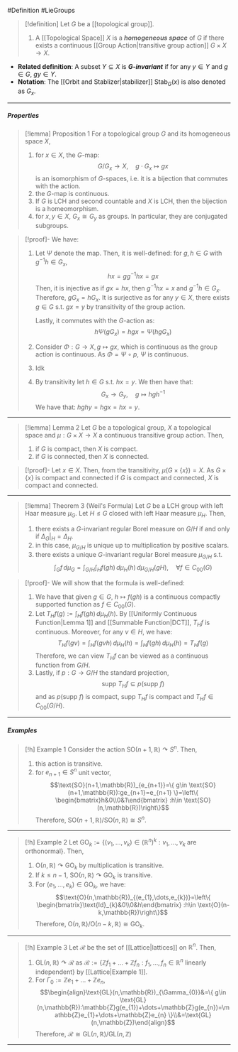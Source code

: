#Definition #LieGroups 

> [!definition]
> Let $G$ be a [[topological group]].
> 1. A [[Topological Space]] $X$ is a ***homogeneous space*** of $G$ if there exists a continuous [[Group Action|transitive group action]] $G\times X\to X$.
- **Related definition**: A subset $Y\subseteq X$ is ***$G$-invariant***  if for any $y\in Y$ and $g\in G$, $gy\in Y$.
- **Notation**: The [[Orbit and Stablizer|stabilizer]] $\text{Stab}_{G}(x)$ is also denoted as $G_{x}$.
---
##### Properties

> [!lemma] Proposition 1
> For a topological group $G$ and its homogeneous space $X$, 
> 1. for $x\in X$, the $G$-map: $$G/G_{x}\to X,\quad g\cdot G_{x}\mapsto gx$$is an isomorphism of $G$-spaces, i.e. it is a bijection that commutes with the action.
> 2. the $G$-map is continuous.
> 3. If $G$ is LCH and second countable and $X$ is LCH, then the bijection is a homeomorphism.
> 4. for $x,y\in X$, $G_{x}\cong G_{y}$ as groups. In particular, they are conjugated subgroups.

> [!proof]-
> We have:
> 1. Let $\Psi$ denote the map. Then, it is well-defined: for $g,h\in G$ with $g^{-1}h\in G_{x}$, $$hx=g g^{-1}hx=gx$$Then, it is injective as if $gx=hx$, then $g^{-1}hx=x$ and $g^{-1}h\in G_{x}$. Therefore, $gG_{x}=hG_{x}$. It is surjective as for any $y\in X$, there exists $g\in G$ s.t. $gx=y$ by transitivity of the group action.
>    
>    Lastly, it commutes with the $G$-action as: $$h\Psi(gG_{x})=hgx=\Psi(hgG_{x})$$
> 2. Consider $\Phi:G\to X,g\mapsto gx$, which is continuous as the group action is continuous. As $\Phi=\Psi \circ p$, $\Psi$ is continuous.
> 3. Idk
> 4. By transitivity let $h\in G$ s.t. $hx=y$. We then have that: $$G_{x}\to G_{y},\quad g\mapsto hgh^{-1}$$We have that: $hghy=hgx=hx=y$.
---
> [!lemma] Lemma 2
> Let $G$ be a topological group, $X$ a topological space and $\mu:G\times X\to X$ a continuous transitive group action. Then,
> 1. if $G$ is compact, then $X$ is compact.
> 2. if $G$ is connected, then $X$ is connected.

> [!proof]-
> Let $x\in X$. Then, from the transitivity, $\mu(G\times \{ x \})=X$. As $G\times \{ x \}$ is compact and connected if $G$ is compact and connected, $X$ is compact and connected.
> 
---
> [!lemma] Theorem 3 (Weil's Formula)
> Let $G$ be a LCH group with left Haar measure $\mu_{G}$. Let $H\leq G$ closed with left Haar measure $\mu_{H}$. Then, 
> 1. there exists a $G$-invariant regular Borel measure on $G / H$ if and only if $\Delta_{G}|_{H}=\Delta_{H}$.
> 2. in this case, $\mu_{G / H}$ is unique up to multiplication by positive scalars. 
> 3. there exists a unique $G$-invariant regular Borel measure $\mu_{G / H}$ s.t. $$\int_{G}f \, d\mu_{G}=\int_{G / H}^{} \int_{H}^{} f(gh) \, d\mu_{H}(h)  \, d\mu_{G / H}(gH),\quad \forall f\in C_{00}(G)  $$

> [!proof]-
> We will show that the formula is well-defined:
> 1. We have that given $g\in G$, $h\mapsto f(gh)$ is a continuous compactly supported function as $f\in C_{00}(G)$.
> 2. Let $T_{H}f(g):=\int_{H}^{} f(gh) \, d\mu_{H}(h)$. By [[Uniformly Continuous Function|Lemma 1]] and [[Summable Function|DCT]], $T_{H}f$ is continuous. Moreover, for any $v\in H$, we have: $$T_{H}f(gv)=\int_{H}^{} f(gvh) \, d\mu_{H}(h)=\int_{H}^{} f(gh) \, d\mu_{H}(h)=T_{H}f(g) $$Therefore, we can view $T_{H}f$ can be viewed as a continuous function from $G / H$. 
> 3. Lastly, if $p:G\to G / H$ the standard projection, $$\text{supp }T_{H}f\subseteq p(\text{supp }f)$$and as $p(\text{supp }f)$ is compact, $\text{supp }T_{H}f$ is compact and $T_{H}f\in C_{00}(G / H)$.
---
##### Examples
> [!h] Example 1
> Consider the action $\text{SO}(n+1,\mathbb{R})\curvearrowright S^n$. Then, 
> 1. this action is transitive.
> 2. for $e_{n+1}\in S^n$ unit vector, $$\text{SO}(n+1,\mathbb{R})_{e_{n+1}}=\{ g\in \text{SO}(n+1,\mathbb{R}):ge_{n+1}=e_{n+1} \}=\left\{ \begin{bmatrix}h&0\\0&1\end{bmatrix} :h\in \text{SO}(n,\mathbb{R})\right\}$$Therefore, $\text{SO}(n+1,\mathbb{R}) / \text{SO}(n,\mathbb{R})\cong S^n$.
---
> [!h] Example 2
> Let $\text{GO}_{k}:=\{ (v_{1},\dots,v_{k})\in (\mathbb{R}^n)^k:v_{1},\dots,v_{k}\text{ are orthonormal} \}$. Then, 
> 1. $\text{O}(n,\mathbb{R})\curvearrowright\text{GO}_{k}$ by multiplication is transitive.
> 2. If $k\leq n-1$, $\text{SO}(n,\mathbb{R})\curvearrowright \text{GO}_{k}$ is transitive.
> 3. For $(e_{1},\dots,e_{k})\in \text{GO}_{k}$, we have: $$\text{O}(n,\mathbb{R})_{(e_{1},\dots,e_{k})}=\left\{ \begin{bmatrix}\text{Id}_{k}&0\\0&h\end{bmatrix} :h\in \text{O}(n-k,\mathbb{R})\right\}$$Therefore, $\text{O}(n,\mathbb{R}) / \text{O}(n-k,\mathbb{R})\cong \text{GO}_{k}$.
---
> [!h] Example 3
> Let $\mathcal{R}$ be the set of [[Lattice|lattices]] on $\mathbb{R}^n$. Then, 
> 1. $\text{GL}(n,\mathbb{R})\curvearrowright \mathcal{R}$ as $\mathcal{R}:=\{ \mathbb{Z}f_{1}+\dots+\mathbb{Z}f_{n}:f_{1},\dots,f_{n}\in \mathbb{R}^n\text{ linearly independent} \}$ by [[Lattice|Example 1]].
> 2. For $\Gamma_{0}:=\mathbb{Z}e_{1}+\dots+\mathbb{Z}e_{n}$, $$\begin{align}\text{GL}(n,\mathbb{R})_{\Gamma_{0}}&=\{ g\in \text{GL}(n,\mathbb{R}):\mathbb{Z}g(e_{1})+\dots+\mathbb{Z}g(e_{n})=\mathbb{Z}e_{1}+\dots+\mathbb{Z}e_{n} \}\\&=\text{GL}(n,\mathbb{Z})\end{align}$$
>    Therefore, $\mathcal{R}\cong \text{GL}(n,\mathbb{R}) / \text{GL}(n,\mathbb{Z})$
---
